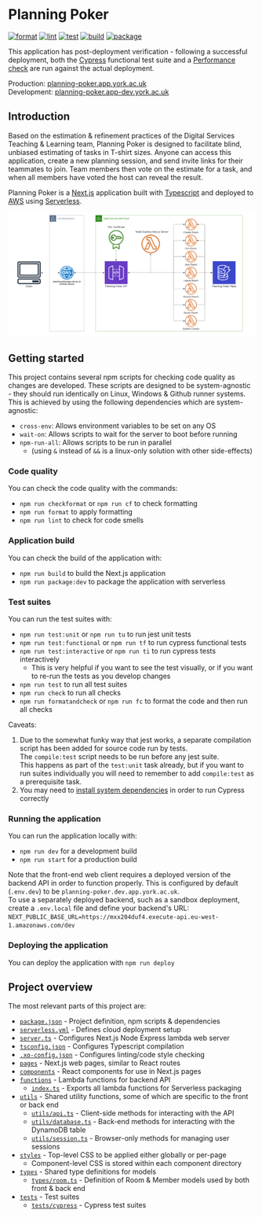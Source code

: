 # Planning Poker

[![format](https://github.com/university-of-york/esg-app-planning-poker/actions/workflows/format.yml/badge.svg)](https://github.com/university-of-york/esg-app-planning-poker/actions/workflows/format.yml)
[![lint](https://github.com/university-of-york/esg-app-planning-poker/actions/workflows/lint.yml/badge.svg)](https://github.com/university-of-york/esg-app-planning-poker/actions/workflows/lint.yml)
[![test](https://github.com/university-of-york/esg-app-planning-poker/actions/workflows/test.yml/badge.svg)](https://github.com/university-of-york/esg-app-planning-poker/actions/workflows/test.yml)
[![build](https://github.com/university-of-york/esg-app-planning-poker/actions/workflows/build.yml/badge.svg)](https://github.com/university-of-york/esg-app-planning-poker/actions/workflows/build.yml)
[![package](https://github.com/university-of-york/esg-app-planning-poker/actions/workflows/package.yml/badge.svg)](https://github.com/university-of-york/esg-app-planning-poker/actions/workflows/package.yml)

This application has post-deployment verification - following a successful deployment, 
both the [Cypress](https://www.cypress.io/) functional test suite and a [Performance check](https://github.com/university-of-york/esg-action-performance-check) are run against the actual deployment.

Production: [planning-poker.app.york.ac.uk](https://planning-poker.app.york.ac.uk/)  
Development: [planning-poker.app-dev.york.ac.uk](https://planning-poker.app-dev.york.ac.uk/)

## Introduction

Based on the estimation & refinement practices of the Digital Services Teaching & Learning team, Planning Poker is designed to facilitate blind, unbiased estimating of tasks in T-shirt sizes.
Anyone can access this application, create a new planning session, and send invite links for their teammates to join.
Team members then vote on the estimate for a task, and when all members have voted the host can reveal the result.

Planning Poker is a [Next.js](https://nextjs.org/) application built with [Typescript](https://www.typescriptlang.org/) and deployed to [AWS](https://aws.amazon.com/) using [Serverless](https://www.serverless.com/).

[![diagram](.github/images/diagram_x160.png)](https://github.com/university-of-york/esg-app-planning-poker/raw/dev/.github/images/diagram.png)

## Getting started

This project contains several npm scripts for checking code quality as changes are developed.
These scripts are designed to be system-agnostic - they should run identically on Linux, Windows & Github runner systems.
This is achieved by using the following dependencies which are system-agnostic:
 - `cross-env`: Allows environment variables to be set on any OS
 - `wait-on`: Allows scripts to wait for the server to boot before running
 - `npm-run-all`: Allows scripts to be run in parallel 
   - (using `&` instead of `&&` is a linux-only solution with other side-effects)

### Code quality

You can check the code quality with the commands:
 - `npm run checkformat` or `npm run cf` to check formatting
 - `npm run format` to apply formatting
 - `npm run lint` to check for code smells

### Application build
 
You can check the build of the application with:
 - `npm run build` to build the Next.js application
 - `npm run package:dev` to package the application with serverless

### Test suites

You can run the test suites with:
 - `npm run test:unit` or `npm run tu` to run jest unit tests
 - `npm run test:functional` or `npm run tf` to run cypress functional tests
 - `npm run test:interactive` or `npm run ti` to run cypress tests interactively
   - This is very helpful if you want to see the test visually, or if you want to re-run the tests as you develop changes
 - `npm run test` to run all test suites
 - `npm run check` to run all checks
 - `npm run formatandcheck` or `npm run fc` to format the code and then run all checks  

Caveats: 
 1. Due to the somewhat funky way that jest works, a separate compilation script has been added for source code run by tests.  
The `compile:test` script needs to be run before any jest suite.  
This happens as part of the `test:unit` task already, but if you want to run suites individually you will need to remember to add `compile:test` as a prerequisite task.
 2. You may need to [install system dependencies](https://docs.cypress.io/guides/getting-started/installing-cypress#System-requirements) in order to run Cypress correctly

### Running the application

You can run the application locally with:
 - `npm run dev` for a development build
 - `npm run start` for a production build
 
Note that the front-end web client requires a deployed version of the backend API in order to function properly.
This is configured by default (`.env.dev`) to be `planning-poker.dev.app.york.ac.uk`.  
To use a separately deployed backend, such as a sandbox deployment, create a `.env.local` file and define your backend's URL:  
`NEXT_PUBLIC_BASE_URL=https://mxx204duf4.execute-api.eu-west-1.amazonaws.com/dev`

### Deploying the application

You can deploy the application with `npm run deploy`  

## Project overview

The most relevant parts of this project are:
 - [`package.json`](package.json) - Project definition, npm scripts & dependencies
 - [`serverless.yml`](serverless.yml) - Defines cloud deployment setup
 - [`server.ts`](server.ts) - Configures Next.js Node Express lambda web server
 - [`tsconfig.json`](tsconfig.json) - Configures Typescript compilation
 - [`.xo-config.json`](.xo-config.json) - Configures linting/code style checking
 - [`pages`](pages) - Next.js web pages, similar to React routes
 - [`components`](components) - React components for use in Next.js pages
 - [`functions`](functions) - Lambda functions for backend API
   - [`index.ts`](index.ts) - Exports all lambda functions for Serverless packaging
 - [`utils`](utils) - Shared utility functions, some of which are specific to the front or back end
   - [`utils/api.ts`](utils/api.ts) - Client-side methods for interacting with the API
   - [`utils/database.ts`](utils/database.ts) - Back-end methods for interacting with the DynamoDB table
   - [`utils/session.ts`](utils/session.ts) - Browser-only methods for managing user sessions
 - [`styles`](styles) - Top-level CSS to be applied either globally or per-page
   - Component-level CSS is stored within each component directory
 - [`types`](types) - Shared type definitions for models
   - [`types/room.ts`](types/room.ts) - Definition of Room & Member models used by both front & back end
 - [`tests`](tests) - Test suites
   - [`tests/cypress`](tests/cypress) - Cypress test suites
